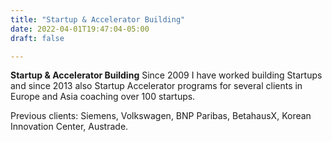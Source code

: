 ```yaml
---
title: "Startup & Accelerator Building"
date: 2022-04-01T19:47:04-05:00
draft: false

---
```


**Startup & Accelerator Building**
Since 2009 I have worked building Startups and since 2013 also Startup Accelerator programs for several clients in Europe and Asia coaching over 100 startups. 

Previous clients: Siemens, Volkswagen, BNP Paribas, BetahausX, Korean Innovation Center, Austrade. 